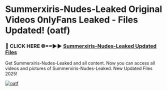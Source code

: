 # Summerxiris-Nudes-Leaked Original Videos 0nlyFans Leaked - Files Updated! (oatf)

<h3>🔴 CLICK HERE 🌐==►► <a href="https://tinyurl.com/4mcuefdz" rel="nofollow">Summerxiris-Nudes-Leaked Updated Files</a></h3>

Get Summerxiris-Nudes-Leaked and all content. Now you can access all videos and pictures of Summerxiris-Nudes-Leaked. New Updated Files 2025!

[![oatf](https://i.imgur.com/StAQSOY.gif)](https://tinyurl.com/4mcuefdz)
